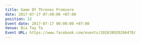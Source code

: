 ```yaml
---
title: Game Of Thrones Premiere
date: 2017-07-17 07:49:00 +07:00
position: 12
Event date: 2017-07-17 00:00:00 +07:00
Venue: Bia Tay Ta
Event URL: https://www.facebook.com/events/202638920266470/
---
```


